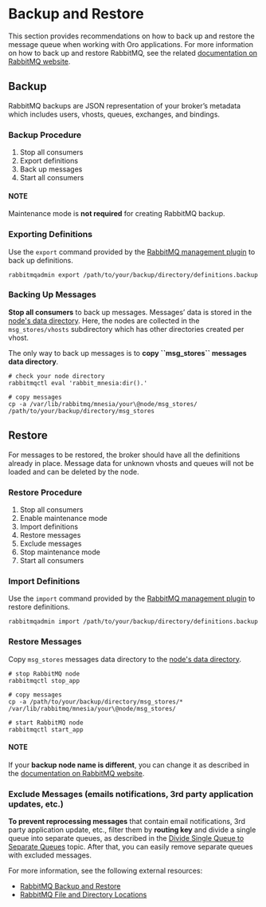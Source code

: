 <a id="op-structure-mq-backup-restore"></a>

# Backup and Restore

This section provides recommendations on how to back up and restore the message queue when working with Oro applications. For more information on how to back up and restore RabbitMQ, see the related <a href="https://www.rabbitmq.com/backup.html" target="_blank">documentation on RabbitMQ website</a>.

## Backup

RabbitMQ backups are JSON representation of your broker’s metadata which includes users, vhosts, queues, exchanges, and bindings.

### Backup Procedure

1. Stop all consumers
2. Export definitions
3. Back up messages
4. Start all consumers

#### NOTE
Maintenance mode is **not required** for creating RabbitMQ backup.

### Exporting Definitions

Use the `export` command provided by the [RabbitMQ management plugin](rabbitmq-command-lines.md#op-structure-mq-rabbit-command-lines) to back up definitions.

```none
rabbitmqadmin export /path/to/your/backup/directory/definitions.backup
```

### Backing Up Messages

**Stop all consumers** to back up messages. Messages’ data is stored in the <a href="https://www.rabbitmq.com/relocate.html" target="_blank">node's data directory</a>. Here, the nodes are collected in the `msg_stores/vhosts` subdirectory which has other directories created per vhost.

The only way to back up messages is to **copy \`\`msg_stores\`\` messages data directory**.

```none
# check your node directory
rabbitmqctl eval 'rabbit_mnesia:dir().'

# copy messages
cp -a /var/lib/rabbitmq/mnesia/your\@node/msg_stores/ /path/to/your/backup/directory/msg_stores
```

## Restore

For messages to be restored, the broker should have all the definitions already in place. Message data for unknown vhosts and queues will not be loaded and can be deleted by the node.

### Restore Procedure

1. Stop all consumers
2. Enable maintenance mode
3. Import definitions
4. Restore messages
5. Exclude messages
6. Stop maintenance mode
7. Start all consumers

### Import Definitions

Use the `import` command provided by the [RabbitMQ management plugin](rabbitmq-command-lines.md#op-structure-mq-rabbit-command-lines) to restore definitions.

```none
rabbitmqadmin import /path/to/your/backup/directory/definitions.backup
```

### Restore Messages

Copy `msg_stores` messages data directory to the <a href="https://www.rabbitmq.com/relocate.html" target="_blank">node's data directory</a>.

```none
# stop RabbitMQ node
rabbitmqctl stop_app

# copy messages
cp -a /path/to/your/backup/directory/msg_stores/* /var/lib/rabbitmq/mnesia/your\@node/msg_stores/

# start RabbitMQ node
rabbitmqctl start_app
```

#### NOTE
If your **backup node name is different**, you can change it as described in the <a href="https://www.rabbitmq.com/backup.html" target="_blank">documentation on RabbitMQ website</a>.

### Exclude Messages (emails notifications, 3rd party application updates, etc.)

**To prevent reprocessing messages** that contain email notifications, 3rd party application update, etc., filter them by **routing key** and divide a single queue into separate queues, as described in the [Divide Single Queue to Separate Queues](divide-single-queue-to-separate-queues.md#op-structure-mq-divide-single-to-separate) topic. After that, you can easily remove separate queues with excluded messages.

For more information, see the following external resources:

* <a href="https://www.rabbitmq.com/backup.html" target="_blank">RabbitMQ Backup and Restore</a>
* <a href="https://www.rabbitmq.com/relocate.html" target="_blank">RabbitMQ File and Directory Locations</a>

<!-- Frontend -->
